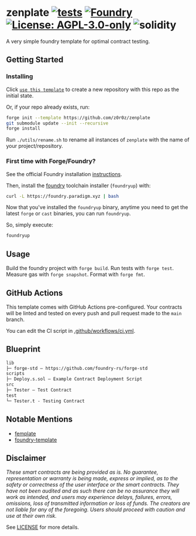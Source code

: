 # zenplate [![tests](https://github.com/z0r0z/zenplate/actions/workflows/ci.yml/badge.svg?label=tests)](https://github.com/z0r0z/zenplate/actions/workflows/ci.yml) [![Foundry][foundry-badge]][foundry] [![License: AGPL-3.0-only][license-badge]][license] ![solidity](https://img.shields.io/badge/solidity-%5E0.8.19-black)

[foundry]: https://getfoundry.sh/
[foundry-badge]: https://img.shields.io/badge/Built%20with-Foundry-FFDB1C.svg
[license]: https://opensource.org/license/agpl-v3/
[license-badge]: https://img.shields.io/badge/License-AGPL-black.svg

A very simple foundry template for optimal contract testing.

## Getting Started

### Installing

Click [`use this template`](https://github.com/z0r0z/zenplate/generate) to create a new repository with this repo as the initial state.

Or, if your repo already exists, run:
```sh
forge init --template https://github.com/z0r0z/zenplate
git submodule update --init --recursive
forge install
```

Run `./utils/rename.sh` to rename all instances of `zenplate` with the name of your project/repository.

### First time with Forge/Foundry?

See the official Foundry installation [instructions](https://github.com/foundry-rs/foundry/blob/master/README.md#installation).

Then, install the [foundry](https://github.com/foundry-rs/foundry) toolchain installer (`foundryup`) with:
```bash
curl -L https://foundry.paradigm.xyz | bash
```

Now that you've installed the `foundryup` binary,
anytime you need to get the latest `forge` or `cast` binaries,
you can run `foundryup`.

So, simply execute:
```bash
foundryup
```

## Usage

Build the foundry project with `forge build`. Run tests with `forge test`. Measure gas with `forge snapshot`. Format with `forge fmt`.

## GitHub Actions

This template comes with GitHub Actions pre-configured. Your contracts will be linted and tested on every push and pull
request made to the `main` branch.

You can edit the CI script in [.github/workflows/ci.yml](./.github/workflows/ci.yml).

## Blueprint

```txt
lib
├─ forge-std — https://github.com/foundry-rs/forge-std
scripts
├─ Deploy.s.sol — Example Contract Deployment Script
src
├─ Tester — Test Contract
test
└─ Tester.t - Testing Contract
```

## Notable Mentions

- [femplate](https://github.com/refcell/femplate)
- [foundry-template](https://github.dev/PaulRBerg/foundry-template)

## Disclaimer

_These smart contracts are being provided as is. No guarantee, representation or warranty is being made, express or implied, as to the safety or correctness of the user interface or the smart contracts. They have not been audited and as such there can be no assurance they will work as intended, and users may experience delays, failures, errors, omissions, loss of transmitted information or loss of funds. The creators are not liable for any of the foregoing. Users should proceed with caution and use at their own risk._

See [LICENSE](./LICENSE) for more details.
